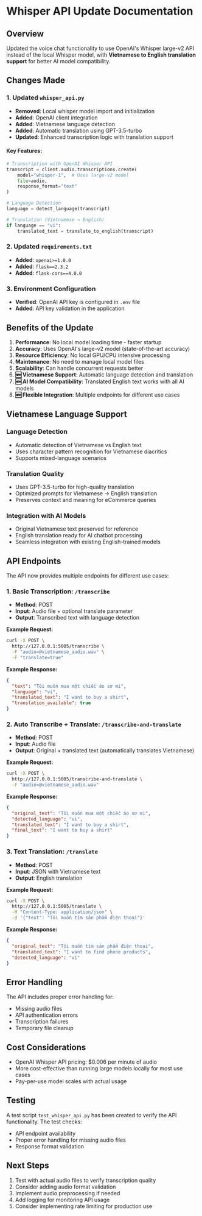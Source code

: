 # Whisper API Update Documentation

## Overview
Updated the voice chat functionality to use OpenAI's Whisper large-v2 API instead of the local Whisper model, with **Vietnamese to English translation support** for better AI model compatibility.

## Changes Made

### 1. Updated `whisper_api.py`
- **Removed**: Local whisper model import and initialization
- **Added**: OpenAI client integration
- **Added**: Vietnamese language detection
- **Added**: Automatic translation using GPT-3.5-turbo
- **Updated**: Enhanced transcription logic with translation support

#### Key Features:
```python
# Transcription with OpenAI Whisper API
transcript = client.audio.transcriptions.create(
    model="whisper-1",  # Uses large-v2 model
    file=audio,
    response_format="text"
)

# Language Detection
language = detect_language(transcript)

# Translation (Vietnamese → English)
if language == "vi":
    translated_text = translate_to_english(transcript)
```

### 2. Updated `requirements.txt`
- **Added**: `openai>=1.0.0`
- **Added**: `flask==2.3.2`
- **Added**: `flask-cors==4.0.0`

### 3. Environment Configuration
- **Verified**: OpenAI API key is configured in `.env` file
- **Added**: API key validation in the application

## Benefits of the Update

1. **Performance**: No local model loading time - faster startup
2. **Accuracy**: Uses OpenAI's large-v2 model (state-of-the-art accuracy)
3. **Resource Efficiency**: No local GPU/CPU intensive processing
4. **Maintenance**: No need to manage local model files
5. **Scalability**: Can handle concurrent requests better
6. **🆕 Vietnamese Support**: Automatic language detection and translation
7. **🆕 AI Model Compatibility**: Translated English text works with all AI models
8. **🆕 Flexible Integration**: Multiple endpoints for different use cases

## Vietnamese Language Support

### Language Detection
- Automatic detection of Vietnamese vs English text
- Uses character pattern recognition for Vietnamese diacritics
- Supports mixed-language scenarios

### Translation Quality
- Uses GPT-3.5-turbo for high-quality translation
- Optimized prompts for Vietnamese → English translation
- Preserves context and meaning for eCommerce queries

### Integration with AI Models
- Original Vietnamese text preserved for reference
- English translation ready for AI chatbot processing
- Seamless integration with existing English-trained models

## API Endpoints

The API now provides multiple endpoints for different use cases:

### 1. Basic Transcription: `/transcribe`
- **Method**: POST
- **Input**: Audio file + optional translate parameter
- **Output**: Transcribed text with language detection

**Example Request:**
```bash
curl -X POST \
  http://127.0.0.1:5005/transcribe \
  -F "audio=@vietnamese_audio.wav" \
  -F "translate=true"
```

**Example Response:**
```json
{
  "text": "Tôi muốn mua một chiếc áo sơ mi",
  "language": "vi",
  "translated_text": "I want to buy a shirt",
  "translation_available": true
}
```

### 2. Auto Transcribe + Translate: `/transcribe-and-translate`
- **Method**: POST
- **Input**: Audio file
- **Output**: Original + translated text (automatically translates Vietnamese)

**Example Request:**
```bash
curl -X POST \
  http://127.0.0.1:5005/transcribe-and-translate \
  -F "audio=@vietnamese_audio.wav"
```

**Example Response:**
```json
{
  "original_text": "Tôi muốn mua một chiếc áo sơ mi",
  "detected_language": "vi",
  "translated_text": "I want to buy a shirt",
  "final_text": "I want to buy a shirt"
}
```

### 3. Text Translation: `/translate`
- **Method**: POST
- **Input**: JSON with Vietnamese text
- **Output**: English translation

**Example Request:**
```bash
curl -X POST \
  http://127.0.0.1:5005/translate \
  -H "Content-Type: application/json" \
  -d '{"text": "Tôi muốn tìm sản phẩm điện thoại"}'
```

**Example Response:**
```json
{
  "original_text": "Tôi muốn tìm sản phẩm điện thoại",
  "translated_text": "I want to find phone products",
  "detected_language": "vi"
}
```

## Error Handling

The API includes proper error handling for:
- Missing audio files
- API authentication errors
- Transcription failures
- Temporary file cleanup

## Cost Considerations

- OpenAI Whisper API pricing: $0.006 per minute of audio
- More cost-effective than running large models locally for most use cases
- Pay-per-use model scales with actual usage

## Testing

A test script `test_whisper_api.py` has been created to verify the API functionality. The test checks:
- API endpoint availability
- Proper error handling for missing audio files
- Response format validation

## Next Steps

1. Test with actual audio files to verify transcription quality
2. Consider adding audio format validation
3. Implement audio preprocessing if needed
4. Add logging for monitoring API usage
5. Consider implementing rate limiting for production use
